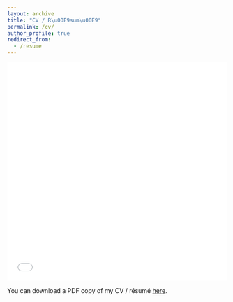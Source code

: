 ```yaml
---
layout: archive
title: "CV / R\u00E9sum\u00E9"
permalink: /cv/
author_profile: true
redirect_from:
  - /resume
---
```


<iframe src="/files/resume.pdf" width="100%" height="500" frameborder="no" border="0" marginwidth="0" marginheight="0"></iframe>

You can download a PDF copy of my CV / r&eacute;sum&eacute; [here](/files/resume.pdf).
